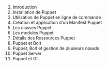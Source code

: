 1. Introduction
2. Installation de Puppet
3. Utilisation de Puppet en ligne de commande
4. Création et application d'un Manifest Puppet
5. Les classes Puppet
6. Les modules Puppet
7. Détails des Ressources Puppet
8. Puppet et Bolt
9. Puppet, Bolt et gestion de plusieurs nœuds
10. Puppet Server
11. Puppet et Git